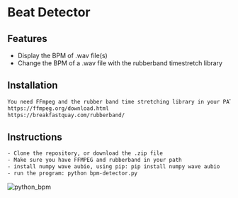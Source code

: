 # Beat Detector
## Features

- Display the BPM of .wav file(s)
- Change the BPM of a .wav file with the rubberband timestretch library

## Installation
```sh
You need FFmpeg and the rubber band time stretching library in your PATH variable. You need to download them from:
https://ffmpeg.org/download.html
https://breakfastquay.com/rubberband/
```
## Instructions
```sh
- Clone the repository, or download the .zip file
- Make sure you have FFMPEG and rubberband in your path
- install numpy wave aubio, using pip: pip install numpy wave aubio
- run the program: python bpm-detector.py
```
![python_bpm](https://user-images.githubusercontent.com/59471962/214914439-99156cd5-1ce7-4842-8568-d89aea2f5ae5.png)
